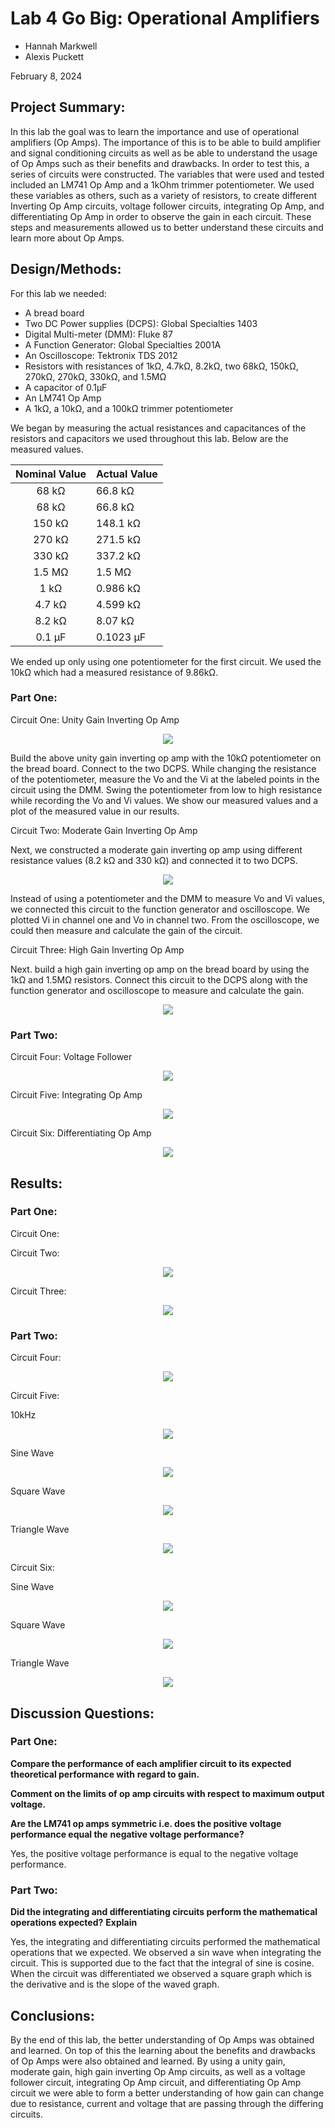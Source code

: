 # Lab 4 Go Big: Operational Amplifiers

* Hannah Markwell
* Alexis Puckett

February 8, 2024

## Project Summary:

In this lab the goal was to learn the importance and use of operational amplifiers (Op Amps). The importance of this is to be able to build amplifier and signal conditioning circuits as well as be able to understand the usage of Op Amps such as their benefits and drawbacks. In order to test this, a series of circuits were constructed. The variables that were used and tested included an LM741 Op Amp and a 1kOhm trimmer potentiometer. We used these variables as others, such as a variety of resistors, to create different Inverting Op Amp circuits, voltage follower circuits, integrating Op Amp, and differentiating Op Amp in order to observe the gain in each circuit. These steps and measurements allowed us to better understand these circuits and learn more about Op Amps. 
## Design/Methods:

For this lab we needed:
* A bread board 
* Two DC Power supplies (DCPS): Global Specialties 1403
* Digital Multi-meter (DMM): Fluke 87
* A Function Generator: Global Specialties 2001A
* An Oscilloscope: Tektronix TDS 2012
* Resistors with resistances of 1k&Omega;, 4.7k&Omega;, 8.2k&Omega;, two 68k&Omega;, 150k&Omega;, 270k&Omega;, 270k&Omega;, 330k&Omega;, and 1.5M&Omega;
* A capacitor of 0.1&mu;F
* An LM741 Op Amp
* A 1k&Omega;, a 10k&Omega;, and a 100k&Omega; trimmer potentiometer

We began by measuring the actual resistances and capacitances of the resistors and capacitors we used throughout this lab. Below are the measured values. 

| Nominal Value| Actual Value |
|:---:|---|
| 68 k&Omega;   | 66.8 k&Omega;     |
| 68 k&Omega;   | 66.8 k&Omega;     |
| 150 k&Omega;  |  148.1 k&Omega;   |
| 270 k&Omega;  | 271.5 k&Omega;    |
| 330 k&Omega;  |  337.2 k&Omega;   |
| 1.5 M&Omega;  |  1.5 M&Omega;     |
| 1 k&Omega;    |  0.986 k&Omega;   |
| 4.7 k&Omega;  |  4.599 k&Omega;   |
| 8.2 k&Omega;  |  8.07 k&Omega;    |
| 0.1 &mu;F     |  0.1023 &mu;F     |

We ended up only using one potentiometer for the first circuit. We used the 10k&Omega; which had a measured resistance of 9.86k&Omega;.

### Part One:

Circuit One: Unity Gain Inverting Op Amp

<p align="center">
  <img src="https://github.com/hrma240/Lab-4/blob/main/1-4.png">
</p>

Build the above unity gain inverting op amp with the 10k&Omega; potentiometer on the bread board. Connect to the two DCPS. While changing the resistance of the potentiometer, measure the Vo and the Vi at the labeled points in the circuit using the DMM. Swing the potentiometer from low to high resistance while recording the Vo and Vi values. We show our measured values and a plot of the measured value in our results.

Circuit Two: Moderate Gain Inverting Op Amp

Next, we constructed a moderate gain inverting op amp using different resistance values (8.2 k&Omega; and 330 k&Omega;) and connected it to two DCPS.

<p align="center">
  <img src="https://github.com/hrma240/Lab-4/blob/main/2-4.png">
</p>

Instead of using a potentiometer and the DMM to measure Vo and Vi values, we connected this circuit to the function generator and oscilloscope. We plotted Vi in channel one and Vo in channel two. From the oscilloscope, we could then measure and calculate the gain of the circuit. 

Circuit Three: High Gain Inverting Op Amp

Next. build a high gain inverting op amp on the bread board by using the 1k&Omega; and 1.5M&Omega; resistors. Connect this circuit to the DCPS along with the function generator and oscilloscope to measure and calculate the gain. 

<p align="center">
  <img src="https://github.com/hrma240/Lab-4/blob/main/circuit%203%20lab%204.png">
</p>

### Part Two:

Circuit Four: Voltage Follower

<p align="center">
  <img src="https://github.com/hrma240/Lab-4/blob/main/circuit%204%20lab%204.png">
</p>

Circuit Five: Integrating Op Amp
 
<p align="center">
  <img src="https://github.com/hrma240/Lab-3-attempt-3/blob/main/circuit%201%20redo%20lab%204.jpg">
</p>

Circuit Six: Differentiating Op Amp

<p align="center">
  <img src="https://github.com/hrma240/Lab-3-attempt-3/blob/main/circuit%201%20redo%20lab%204.jpg">
</p>

## Results:


### Part One:

Circuit One:


Circuit Two:

<p align="center">
  <img src="https://github.com/hrma240/Lab-4/blob/main/circuit%201%20lab%204.png">
</p>

Circuit Three:

<p align="center">
  <img src="https://github.com/hrma240/Lab-4/blob/main/circuit%203%20lab%204.png">
</p>

### Part Two:

Circuit Four:

<p align="center">
  <img src="https://github.com/hrma240/Lab-4/blob/main/circuit%204%20lab%204.png">
</p>

Circuit Five:

10kHz
<p align="center">
  <img src="https://github.com/hrma240/Lab-4/blob/main/circuit%205%20lab%204%2010kHz.png">
</p>

Sine Wave
<p align="center">
  <img src="https://github.com/hrma240/Lab-4/blob/main/circuit%205%20lab%204%20sine.png">
</p>

Square Wave
<p align="center">
  <img src="https://github.com/hrma240/Lab-4/blob/main/circuit%205%20lab%204%20square.png">
</p>

Triangle Wave
<p align="center">
  <img src="https://github.com/hrma240/Lab-4/blob/main/circuit%205%20lab%204%20triangle.png">
</p>

Circuit Six:

Sine Wave
<p align="center">
  <img src="https://github.com/hrma240/Lab-4/blob/main/circuit%206%20lab%204%20sine.png">
</p>

Square Wave
<p align="center">
  <img src="https://github.com/hrma240/Lab-4/blob/main/Circuit%206%20lab%204%20square.png">
</p>

Triangle Wave
<p align="center">
  <img src="https://github.com/hrma240/Lab-4/blob/main/circuit%206%20lab%204%20triangle.png">
</p>

## Discussion Questions:

### Part One:

**Compare the performance of each amplifier circuit to its expected theoretical performance with**
**regard to gain.**

**Comment on the limits of op amp circuits with respect to maximum output voltage.**

**Are the LM741 op amps symmetric i.e. does the positive voltage performance equal the**
**negative voltage performance?**


Yes, the positive voltage performance is equal to the negative voltage performance. 

### Part Two:

**Did the integrating and differentiating circuits perform the mathematical operations expected?**
**Explain**


Yes, the integrating and differentiating circuits performed the mathematical operations that we expected. We observed a sin wave when integrating the circuit. This is supported due to the fact that the integral of sine is cosine. When the circuit was differentiated we observed a square graph which is the derivative and is the slope of the waved graph.


## Conclusions:


By the end of this lab, the better understanding of Op Amps was obtained and learned. On top of this the learning about the benefits and drawbacks of Op Amps were also obtained and learned. By using a unity gain, moderate gain, high gain inverting Op Amp circuits, as well as a voltage follower circuit, integrating Op Amp circuit, and differentiating Op Amp circuit we were able to form a better understanding of how gain can change due to resistance, current and voltage that are passing through the differing circuits.  